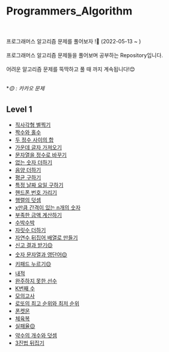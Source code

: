 # Programmers_Algorithm
<br>
<br>
프로그래머스 알고리즘 문제를 풀어보자 !🧐 (2022-05-13 ~ )
<br>
<br>
프로그래머스 알고리즘 문제들을 풀어보며 공부하는 Repository입니다.
<br>
<br>
어려운 알고리즘 문제를 뚝딱하고 풀 때 까지 계속됩니다!😊
<br>
<br>

**🟡 : 카카오 문제*

## Level 1
- [직사각형 별찍기](https://github.com/yyeonggg/Programmers_Algorithm/blob/main/level1/%EC%A7%81%EC%82%AC%EA%B0%81%ED%98%95%EB%B3%84%EC%B0%8D%EA%B8%B0.md)
- [짝수와 홀수](https://github.com/yyeonggg/Programmers_Algorithm/blob/main/level1/%EC%A7%9D%EC%88%98%EC%99%80%ED%99%80%EC%88%98.md)
- [두 정수 사이의 합](https://github.com/yyeonggg/Programmers_Algorithm/blob/main/level1/%EB%91%90%EC%A0%95%EC%88%98%EC%82%AC%EC%9D%B4%EC%9D%98%ED%95%A9.md)
- [가운데 글자 가져오기](https://github.com/yyeonggg/Programmers_Algorithm/blob/main/level1/%EA%B0%80%EC%9A%B4%EB%8D%B0%EA%B8%80%EC%9E%90%EA%B0%80%EC%A0%B8%EC%98%A4%EA%B8%B0.md)
- [문자열을 정수로 바꾸기](https://github.com/yyeonggg/Programmers_Algorithm/blob/main/level1/%EB%AC%B8%EC%9E%90%EC%97%B4%EC%9D%84_%EC%A0%95%EC%88%98%EB%A1%9C_%EB%B0%94%EA%BE%B8%EA%B8%B0.md)
- [없는 숫자 더하기](https://github.com/yyeonggg/Programmers_Algorithm/blob/main/level1/%EC%97%86%EB%8A%94_%EC%88%AB%EC%9E%90_%EB%8D%94%ED%95%98%EA%B8%B0.md)
- [음양 더하기](https://github.com/yyeonggg/Programmers_Algorithm/blob/main/level1/%EC%9D%8C%EC%96%91%EB%8D%94%ED%95%98%EA%B8%B0.md)
- [평균 구하기](https://github.com/yyeonggg/Programmers_Algorithm/blob/main/level1/%ED%8F%89%EA%B7%A0%EA%B5%AC%ED%95%98%EA%B8%B0.md)
- [특정 날짜 요일 구하기](https://github.com/yyeonggg/Programmers_Algorithm/blob/main/level1/%ED%8A%B9%EC%A0%95%EB%82%A0%EC%A7%9C_%EC%9A%94%EC%9D%BC%EA%B5%AC%ED%95%98%EA%B8%B0.md)
- [핸드폰 번호 가리기](https://github.com/yyeonggg/Programmers_Algorithm/blob/main/level1/%ED%95%B8%EB%93%9C%ED%8F%B0%EB%B2%88%ED%98%B8_%EA%B0%80%EB%A6%AC%EA%B8%B0.md)
- [행렬의 덧셈](https://github.com/yyeonggg/Programmers_Algorithm/blob/main/level1/%ED%96%89%EB%A0%AC%EC%9D%98_%EB%8D%A7%EC%85%88.md)
- [x만큼 간격이 있는 n개의 숫자](https://github.com/yyeonggg/Programmers_Algorithm/blob/main/level1/x%EB%A7%8C%ED%81%BC_%EA%B0%84%EA%B2%A9%EC%9D%B4_%EC%9E%88%EB%8A%94_n%EA%B0%9C%EC%9D%98_%EC%88%AB%EC%9E%90.md)
- [부족한 금액 계산하기](https://github.com/yyeonggg/Programmers_Algorithm/blob/main/level1/%EB%B6%80%EC%A1%B1%ED%95%9C_%EA%B8%88%EC%95%A1_%EA%B3%84%EC%82%B0%ED%95%98%EA%B8%B0.md)
- [수박수박](https://github.com/yyeonggg/Programmers_Algorithm/blob/main/level1/%EC%88%98%EB%B0%95%EC%88%98%EB%B0%95.md)
- [자릿수 더하기](https://github.com/yyeonggg/Programmers_Algorithm/blob/main/level1/%EC%9E%90%EB%A6%BF%EC%88%98_%EB%8D%94%ED%95%98%EA%B8%B0.md)
- [자연수 뒤집어 배열로 만들기](https://github.com/yyeonggg/Programmers_Algorithm/blob/main/level1/%EC%9E%90%EC%97%B0%EC%88%98_%EB%92%A4%EC%A7%91%EC%96%B4_%EB%B0%B0%EC%97%B4%EB%A1%9C_%EB%A7%8C%EB%93%A4%EA%B8%B0.md)
- [신고 결과 받기🟡](https://github.com/yyeonggg/Programmers_Algorithm/blob/main/level1/%EC%8B%A0%EA%B3%A0_%EA%B2%B0%EA%B3%BC_%EB%B0%9B%EA%B8%B0.md)
- [숫자 문자열과 영단어🟡](https://github.com/yyeonggg/Programmers_Algorithm/blob/main/level1/%EC%88%AB%EC%9E%90_%EB%AC%B8%EC%9E%90%EC%97%B4%EA%B3%BC_%EC%98%81%EB%8B%A8%EC%96%B4.md)
- [키패드 누르기🟡](https://github.com/yyeonggg/Programmers_Algorithm/blob/main/level1/%ED%82%A4%ED%8C%A8%EB%93%9C_%EB%88%84%EB%A5%B4%EA%B8%B0.md)
- [내적](https://github.com/yyeonggg/Programmers_Algorithm/blob/main/level1/%EB%82%B4%EC%A0%81.md)
- [완주하지 못한 선수](https://github.com/yyeonggg/Programmers_Algorithm/blob/main/level1/%EC%99%84%EC%A3%BC%ED%95%98%EC%A7%80_%EB%AA%BB%ED%95%9C_%EC%84%A0%EC%88%98.md)
- [K번째 수](https://github.com/yyeonggg/Programmers_Algorithm/blob/main/level1/K%EB%B2%88%EC%A7%B8%EC%88%98.md)
- [모의고사](https://github.com/root-zero-o/Programmers_Algorithm/blob/main/level1/%EB%AA%A8%EC%9D%98%EA%B3%A0%EC%82%AC.md)
- [로또의 최고 순위와 최저 순위](https://github.com/root-zero-o/Programmers_Algorithm/blob/main/level1/%EB%A1%9C%EB%98%90%EC%9D%98_%EC%B5%9C%EA%B3%A0_%EC%88%9C%EC%9C%84%EC%99%80_%EC%B5%9C%EC%A0%80_%EC%88%9C%EC%9C%84.md)
- [폰켓몬](https://github.com/root-zero-o/Programmers_Algorithm/blob/main/level1/%ED%8F%B0%EC%BC%93%EB%AA%AC.md)
- [체육복](https://github.com/root-zero-o/Programmers_Algorithm/blob/main/level1/%EC%B2%B4%EC%9C%A1%EB%B3%B5.md)
- [실패율🟡](https://github.com/root-zero-o/Programmers_Algorithm/blob/main/level1/%EC%8B%A4%ED%8C%A8%EC%9C%A8.md)
- [약수의 개수와 덧셈](https://github.com/root-zero-o/Programmers_Algorithm/blob/main/level1/%EC%95%BD%EC%88%98%EC%9D%98_%EA%B0%9C%EC%88%98%EC%99%80_%EB%8D%A7%EC%85%88.md)
- [3진법 뒤집기](https://github.com/root-zero-o/Programmers_Algorithm/blob/main/level1/3%EC%A7%84%EB%B2%95_%EB%92%A4%EC%A7%91%EA%B8%B0.md)

